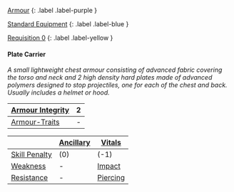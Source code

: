 
[Armour](Game/Armour-List)
{: .label .label-purple }

[Standard Equipment](Game/Standard-Equipment)
{: .label .label-blue }

[Requisition 0](Game/Deployment#Requisition)
{: .label .label-yellow }
#### Plate Carrier
*A small lightweight chest armour consisting of advanced fabric covering the torso and neck and 2 high density hard plates made of advanced polymers designed to stop projectiles, one for each of the chest and back. Usually includes a helmet or hood.*

| [Armour Integrity](Game/Core/Armour#Armour%20Integrity) | 2 |
| :---- | :---- |
| [Armour-Traits](Game/Core/Armour-Traits) | - |

|                                                            | [Ancillary](Game/Core/Injury#Ancillary) | [Vitals](Game/Core/Injury#Vitals) |
| ---------------------------------------------------------- | --------------------------------------- | --------------------------------- |
| [Skill Penalty](Game/Core/Armour#Skill%20Penalty)          | (0)                                     | (-1)                               |
| [Weakness](Game/Core/Armour#Weakness%20and%20Resistance)   | -                                     | [Impact](Game/Core/Injury#Impact)                                  |
| [Resistance](Game/Core/Armour#Weakness%20and%20Resistance) | -                                       | [Piercing](Game/Core/Injury#Piercing)                                  |

